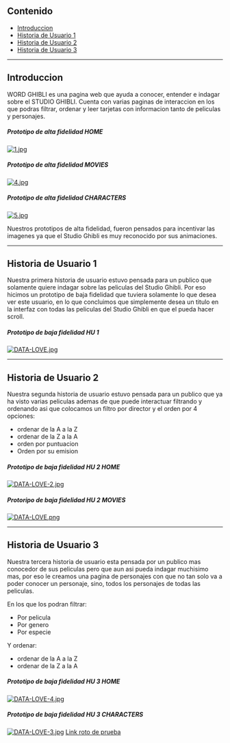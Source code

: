 ## Contenido

* [Introduccion](#Introduccion)
* [Historia de Usuario 1](#Historia-de-Usuario-1)
* [Historia de Usuario 2](#Historia-de-Usuario2)
* [Historia de Usuario 3](#Historia-de-Usuario-3)


***

## Introduccion

WORD GHIBLI es una pagina web que ayuda a conocer, entender e indagar sobre el STUDIO GHIBLI.
Cuenta con varias paginas de interaccion en los que podras filtrar, ordenar y leer tarjetas con informacion tanto de peliculas y personajes.

##### Prototipo de alta fidelidad HOME
[![1.jpg](https://i.postimg.cc/bJ85QqRG/1.jpg)](https://postimg.cc/Ty7QxMFG)

##### Prototipo de alta fidelidad MOVIES
[![4.jpg](https://i.postimg.cc/tT5Mk8rB/4.jpg)](https://postimg.cc/Kk1fvphT)

#####  Prototipo de alta fidelidad CHARACTERS
[![5.jpg](https://i.postimg.cc/L580bvw2/5.jpg)](https://postimg.cc/2bgwqdCK)

Nuestros prototipos de alta fidelidad, fueron pensados para incentivar las imagenes ya que el Studio Ghibli es muy reconocido por sus animaciones.
  
***

## Historia de Usuario 1

Nuestra primera historia de usuario estuvo pensada para un publico que solamente quiere indagar sobre las peliculas del Studio Ghibli.
Por eso hicimos un prototipo de baja fidelidad que tuviera solamente lo que desea ver este usuario, en lo que concluimos que simplemente desea un titulo en la interfaz con todas las peliculas del Studio Ghibli en que el pueda hacer scroll.

##### Prototipo de baja fidelidad HU 1 
[![DATA-LOVE.jpg](https://i.postimg.cc/1XNPd9L9/DATA-LOVE.jpg)](https://postimg.cc/XB3TG0jh)

***

## Historia de Usuario 2

Nuestra segunda historia de usuario estuvo pensada para un publico que ya ha visto varias peliculas ademas de que puede interactuar filtrando y ordenando asi que colocamos un filtro por director y el orden por 4 opciones:
* ordenar de la A a la Z
* ordenar de la Z a la A
* orden por puntuacion 
* Orden por su emision 


##### Prototipo de baja fidelidad HU 2 HOME
[![DATA-LOVE-2.jpg](https://i.postimg.cc/15XP2K1W/DATA-LOVE-2.jpg)](https://postimg.cc/t7KLVWTP)

#####  Protoripo de baja fidelidad HU 2 MOVIES
[![DATA-LOVE.png](https://i.postimg.cc/Y099XKxR/DATA-LOVE.png)](https://postimg.cc/47Dsd0qH)

***

## Historia de Usuario 3

Nuestra tercera historia de usuario esta pensada por un publico mas conocedor de sus peliculas pero que aun asi pueda indagar muchisimo mas, por eso le creamos una pagina de personajes con que no tan solo va a poder conocer un personaje, sino, todos los personajes de todas las peliculas. 

En los que los podran filtrar:
* Por pelicula
* Por genero 
* Por especie

Y ordenar:
* ordenar de la A a la Z
* ordenar de la Z a la A

##### Prototipo de baja fidelidad HU 3 HOME
[![DATA-LOVE-4.jpg](https://i.postimg.cc/wxLs3JfT/DATA-LOVE-4.jpg)](https://postimg.cc/K4cYHKhd)

##### Prototipo de baja fidelidad HU 3 CHARACTERS
[![DATA-LOVE-3.jpg](https://i.postimg.cc/mgTnKL9T/DATA-LOVE-3.jpg)](https://postimg.cc/1fYMqZMd)
[Link roto de prueba](https://github.com/nvm-sh/hola)



